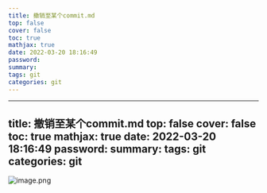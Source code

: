 ```yaml
---
title: 撤销至某个commit.md
top: false
cover: false
toc: true
mathjax: true
date: 2022-03-20 18:16:49
password:
summary:
tags: git
categories: git
---
```

---
title: 撤销至某个commit.md
top: false
cover: false
toc: true
mathjax: true
date: 2022-03-20 18:16:49
password:
summary:
tags: git
categories: git
---
![image.png](https://upload-images.jianshu.io/upload_images/13965490-5f259a7da5889512.png?imageMogr2/auto-orient/strip%7CimageView2/2/w/1240)
